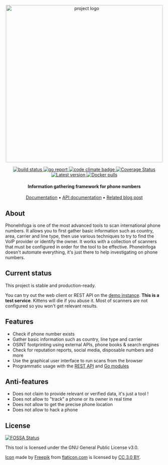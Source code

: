 <p align="center">
  <img src="./docs/images/banner.png" width=500  alt="project logo"/>
</p>

<div align="center">
  <a href="https://github.com/samsepoil1211/phoneinfoga/actions">
    <img src="https://github.com/samsepoil1211/phoneinfoga/workflows/Build/badge.svg" alt="build status" />
  </a>
  <a href="https://goreportcard.com/report/github.com/samsepoil1211/phoneinfoga/v2">
    <img src="https://goreportcard.com/badge/github.com/samsepoil1211/phoneinfoga/v2" alt="go report" />
  </a>
  <a href="https://codeclimate.com/github/samsepoil1211/phoneinfoga/maintainability">
    <img src="https://api.codeclimate.com/v1/badges/3259feb1c68df1cd4f71/maintainability"  alt="code climate badge"/>
  </a>
  <a href='https://coveralls.io/github/samsepoil1211/phoneinfoga'>
    <img src='https://coveralls.io/repos/github/samsepoil1211/phoneinfoga/badge.svg' alt='Coverage Status' />
  </a>
  <a href="https://github.com/samsepoil1211/phoneinfoga/releases">
    <img src="https://img.shields.io/github/release/samsepoil1211/phoneinfoga.svg" alt="Latest version" />
  </a>
  <a href="https://hub.docker.com/r/samsepoil1211/phoneinfoga">
    <img src="https://img.shields.io/docker/pulls/samsepoil1211/phoneinfoga.svg" alt="Docker pulls" />
  </a>
</div>

<h4 align="center">Information gathering framework for phone numbers</h4>

<p align="center">
  <a href="https://samsepoil1211.github.io/phoneinfoga/">Documentation</a> •
  <a href="https://petstore.swagger.io/?url=https://raw.githubusercontent.com/samsepoil1211/phoneinfoga/master/web/docs/swagger.yaml">API documentation</a> •
  <a href="https://medium.com/@samsepoil1211/phone-number-scanning-osint-recon-tool-6ad8f0cac27b">Related blog post</a>
</p>

## About

PhoneInfoga is one of the most advanced tools to scan international phone numbers. It allows you to first gather basic information such as country, area, carrier and line type, then use various techniques to try to find the VoIP provider or identify the owner. It works with a collection of scanners that must be configured in order for the tool to be effective. PhoneInfoga doesn't automate everything, it's just there to help investigating on phone numbers.

## Current status

This project is stable and production-ready.

You can try out the web client or REST API on the <a href="https://demo.phoneinfoga.crvx.fr/">demo instance</a>. **This is a test service**. Kittens will die if you abuse it. Most of scanners are not configured so you won't get relevant results.

## Features

- Check if phone number exists
- Gather basic information such as country, line type and carrier
- OSINT footprinting using external APIs, phone books & search engines
- Check for reputation reports, social media, disposable numbers and more
- Use the graphical user interface to run scans from the browser
- Programmatic usage with the [REST API](https://petstore.swagger.io/?url=https://raw.githubusercontent.com/sundowndev/phoneinfoga/master/web/docs/swagger.yaml) and [Go modules](https://pkg.go.dev/github.com/sundowndev/phoneinfoga/v2)

## Anti-features

- Does not claim to provide relevant or verified data, it's just a tool !
- Does not allow to "track" a phone or its owner in real time
- Does not allow to get the precise phone location
- Does not allow to hack a phone

## License

[![FOSSA Status](https://app.fossa.com/api/projects/git%2Bgithub.com%2Fsundowndev%2FPhoneInfoga.svg?type=shield)](https://app.fossa.com/projects/git%2Bgithub.com%2Fsundowndev%2FPhoneInfoga?ref=badge_shield)

This tool is licensed under the GNU General Public License v3.0.

[Icon](https://www.flaticon.com/free-icon/fingerprint-search-symbol-of-secret-service-investigation_48838) made by <a href="https://www.freepik.com/" title="Freepik">Freepik</a> from <a href="https://www.flaticon.com/" title="Flaticon">flaticon.com</a> is licensed by <a href="http://creativecommons.org/licenses/by/3.0/" title="Creative Commons BY 3.0" target="_blank">CC 3.0 BY</a>.

